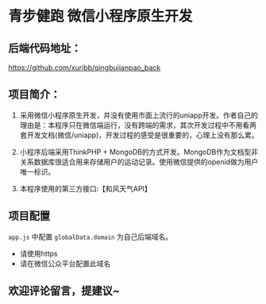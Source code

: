 # 青步健跑 微信小程序原生开发

## 后端代码地址：

<https://github.com/xuribb/qingbujianpao_back>


## 项目简介：

1. 采用微信小程序原生开发，并没有使用市面上流行的uniapp开发。作者自己的理由是：本程序只在微信端运行，没有跨端的需求，其次开发过程中不用看两套开发文档(微信/uniapp)，开发过程的感受是很重要的，心理上没有那么累。

2. 小程序后端采用ThinkPHP + MongoDB的方式开发。MongoDB作为文档型非关系数据库很适合用来存储用户的运动记录。使用微信提供的openid做为用户唯一标识。

3. 本程序使用的第三方接口:【和风天气API】


## 项目配置

`app.js` 中配置 `globalData.domain` 为自己后端域名。
- 请使用https
- 请在微信公众平台配置此域名


## 欢迎评论留言，提建议~